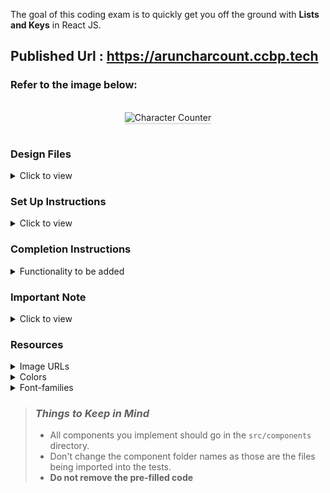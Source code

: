 The goal of this coding exam is to quickly get you off the ground with **Lists and Keys** in React JS.

## Published Url : https://aruncharcount.ccbp.tech

### Refer to the image below:

<br/>
<div style="text-align: center;">
    <img src="https://assets.ccbp.in/frontend/content/react-js/character-counter-output.gif" alt="Character Counter" style="max-width:70%;box-shadow:0 2.8px 2.2px rgba(0, 0, 0, 0.12)">
</div>
<br/>

### Design Files

<details>
<summary>Click to view</summary>

- [Medium (Size >= 768px), Large (Size >= 992px) and Extra Large (Size >= 1200px) - No User Inputs View](https://assets.ccbp.in/frontend/content/react-js/character-counter-no-user-inputs-lg-output.png)
- [Medium (Size >= 768px), Large (Size >= 992px) and Extra Large (Size >= 1200px)](https://assets.ccbp.in/frontend/content/react-js/character-counter-lg-output.png)

</details>

### Set Up Instructions

<details>
<summary>Click to view</summary>

- Download dependencies by running `npm install`
- Start up the app using `npm start`
</details>

### Completion Instructions

<details>
<summary>Functionality to be added</summary>
<br/>

The app must have the following functionalities

- Initially, the value of the user input element should be empty and [No User Inputs View](https://assets.ccbp.in/frontend/content/react-js/character-counter-no-user-inputs-lg-output.png) should be displayed.
- When a non-empty value is provided in the user input element and the **Add** button is clicked,
  - A new user input item should be added to the list of user inputs.
  - The count of characters of the value provided in the user input element should be displayed.
  - The value inside the user input element should be updated to its initial value.

</details>

### Important Note

<details>
<summary>Click to view</summary>

<br/>

**The following instruction is required for the tests to pass**

- Use the `uuid` package to generate the unique id.

</details>

### Resources

<details>
<summary>Image URLs</summary>

- https://assets.ccbp.in/frontend/react-js/no-user-inputs-img.png alt should be **no user inputs**

</details>

<details>
<summary>Colors</summary>

<br/>

<div style="background-color: #ffc533; width: 150px; padding: 10px; color: black">Hex: #ffc533</div>
<div style="background-color: #334155; width: 150px; padding: 10px; color: white">Hex: #334155</div>
<div style="background-color: #0f172a; width: 150px; padding: 10px; color: white">Hex: #0f172a</div>
<div style="background-color: #ffbf1f; width: 150px; padding: 10px; color: black">Hex: #ffbf1f</div>
<div style="background-color: #272c47; width: 150px; padding: 10px; color: white">Hex: #272c47</div>
<div style="background-color: #ffffff; width: 150px; padding: 10px; color: black">Hex: #ffffff</div>
<div style="background-color: #475569; width: 150px; padding: 10px; color: white">Hex: #475569</div>
<div style="background-color: #1e293b; width: 150px; padding: 10px; color: white">Hex: #1e293b</div>

</details>

<details>
<summary>Font-families</summary>

- Roboto

</details>

> ### _Things to Keep in Mind_
>
> - All components you implement should go in the `src/components` directory.
> - Don't change the component folder names as those are the files being imported into the tests.
> - **Do not remove the pre-filled code**
